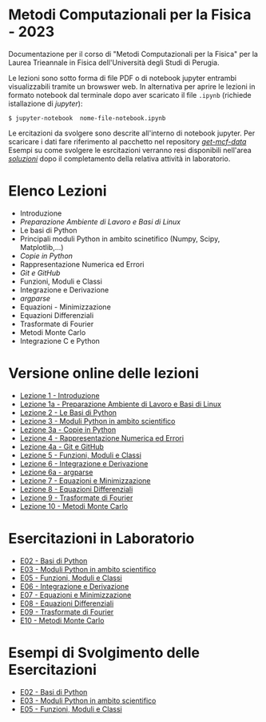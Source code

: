 # Metodi Computazionali per la Fisica - 2023

Documentazione per il corso di "Metodi Computazionali per la Fisica"
per la Laurea Trieannale in Fisica dell'Università degli Studi di Perugia.

Le lezioni sono sotto forma di file PDF o di notebook jupyter entrambi visualizzabili tramite un browswer web.
In alternativa per aprire le lezioni in formato notebook dal terminale dopo aver scaricato il file `.ipynb` (richiede istallazione di _jupyter_):

    $ jupyter-notebook  nome-file-notebook.ipynb

    

Le ercitazioni da svolgere sono descrite all'interno di notebook jupyter.
Per scaricare i dati fare riferimento al pacchetto nel repository [*get-mcf-data*](https://github.com/s-germani/get-mcf-data)
Esempi su come svolgere le esrcitazioni verranno resi disponibili nell'area [*soluzioni*](https://github.com/s-germani/metodi-computazionali-fisica-2023/tree/main/soluzioni) dopo il completamento della relativa attività in laboratorio.


Elenco Lezioni
==============
* Introduzione
* *Preparazione Ambiente di Lavoro e Basi di Linux*
* Le basi di Python
* Principali moduli Python in ambito scinetifico (Numpy, Scipy, Matplotlib,...)
* *Copie in Python*
* Rappresentazione Numerica ed Errori
* *Git e GitHub*
* Funzioni, Moduli e Classi
* Integrazione e Derivazione
* *argparse*
* Equazioni - Minimizzazione
* Equazioni Differenziali
* Trasformate di Fourier
* Metodi Monte Carlo
* Integrazione C e Python




Versione online delle lezioni
=========================================
* [Lezione  1  - Introduzione](https://github.com/s-germani/metodi-computazionali-fisica-2023/blob/main/slides/L01_MetodiComputazionali_Intro.pdf)
* [Lezione  1a - Preparazione Ambiente di Lavoro e Basi di Linux](https://github.com/s-germani/metodi-computazionali-fisica-2023/blob/main/slides/L01a_Terminale_Linux.pdf)
* [Lezione  2  - Le Basi di Python](notebooks/lezioni/L02_BasiPython.ipynb)
* [Lezione  3  - Moduli Python in ambito scientifico](notebooks/lezioni/L03_NumpyScipyMatplotlib.ipynb)
* [Lezione  3a - Copie in Python](notebooks/lezioni/L03a_PythonCopy.ipynb)
* [Lezione  4  - Rappresentazione Numerica ed Errori](notebooks/lezioni/L04_Rappresentazioni_ed_Errori_Numerici.ipynb)
* [Lezione  4a - Git e GitHub](notebooks/lezioni/L04a_Github.ipynb)
* [Lezione  5  - Funzioni, Moduli e Classi](notebooks/lezioni/L05_Funzioni_Moduli_e_Classi.ipynb)
* [Lezione  6  - Integrazione e Derivazione](notebooks/lezioni/L06_Integrazione_e_Derivazione.ipynb)
* [Lezione  6a - argparse]((notebooks/lezioni/L05a_argparse.ipynb))
* [Lezione  7  - Equazioni e Minimizzazione](notebooks/lezioni/L07_Equazioni_Minimizzazione.ipynb)
* [Lezione  8  - Equazioni Differenziali](notebooks/lezioni/L08_EquazioniDifferenziali.ipynb)
* [Lezione  9  - Trasformate di Fourier](notebooks/lezioni/L09_TrasformateFourier.ipynb)
* [Lezione 10  - Metodi Monte Carlo](notebooks/lezioni/L10_MonteCarlo.ipynb)


Esercitazioni in Laboratorio
=========================================
* [E02 - Basi di Python](notebooks/esercitazioni/E02_BasiPython.ipynb)
* [E03 - Moduli Python in ambito scientifico ](notebooks/esercitazioni/E03_NumpyScipyMatplotlib.ipynb)
* [E05 - Funzioni, Moduli e Classi](notebooks/esercitazioni/E05_Funzioni_Moduli_e_Classi.ipynb)
* [E06 - Integrazione e Derivazione](notebooks/esercitazioni/E06_Integrazione_e_Derivazione.ipynb)
* [E07 - Equazioni e Minimizzazione](notebooks/esercitazioni/E07_Equazioni_Minimizzazione.ipynb)
* [E08 - Equazioni Differenziali](notebooks/esercitazioni/E08_EquazioniDifferenziali.ipynb)
* [E09 - Trasformate di Fourier](notebooks/esercitazioni/E09_TrasformateFourier.ipynb)
* [E10 - Metodi Monte Carlo](notebooks/esercitazioni/E10_MonteCarlo.ipynb)


Esempi di Svolgimento delle Esercitazioni
=========================================
* [E02 - Basi di Python](soluzioni/E02)
* [E03 - Moduli Python in ambito scientifico](soluzioni/E03)
* [E05 - Funzioni, Moduli e Classi](soluzioni/E05)

